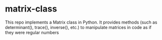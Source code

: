 # matrix-class
This repo implements a Matrix class in Python. It provides methods (such as determinant(), trace(), inverse(), etc.) to manipulate matrices in code as if they were regular numbers
